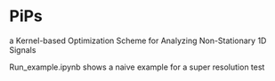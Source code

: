 # PiPs

a Kernel-based Optimization Scheme for Analyzing Non-Stationary 1D Signals


Run_example.ipynb shows a naive example for a super resolution test
